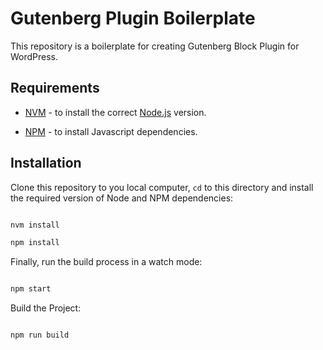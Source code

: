 # Gutenberg Plugin Boilerplate

This repository is a boilerplate for creating Gutenberg Block Plugin for WordPress. 


##  Requirements

* [NVM](https://github.com/creationix/nvm/) - to install the correct [Node.js](https://nodejs.org/en/) version.

* [NPM](https://docs.npmjs.com/downloading-and-installing-node-js-and-npm) - to install Javascript dependencies.


##  Installation

Clone this repository to you local computer, `cd` to this directory and install the required version of Node and NPM dependencies:

```sh

nvm install

npm install

```


Finally, run the build process in a watch mode:

```sh

npm start

```
Build the Project:

```sh

npm run build

```
